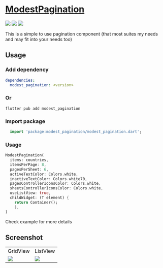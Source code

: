 # [ModestPagination](https://pub.dev/packages/modest_pagination/)

<img src="https://img.shields.io/pub/v/modest_pagination?style=for-the-badge">
<img src="https://img.shields.io/github/last-commit/iamngoni/modest-pagination">
<img src="https://img.shields.io/twitter/url?label=iamngoni_&style=social&url=https%3A%2F%2Ftwitter.com%2Fiamngoni_">

This is a simple to use pagination component (that most suites my needs and may fit into your needs too)

## Usage
### Add dependency
```yaml
dependencies:
  modest_pagination: <version>
```

### Or
```shell
flutter pub add modest_pagination
```

### Import package
```dart
  import 'package:modest_pagination/modest_pagination.dart';
```

### Usage

```dart
ModestPagination(
  items: countries,
  itemsPerPage: 8,
  pagesPerSheet: 6,
  activeTextColor: Colors.white,
  inactiveTextColor: Colors.white70,
  pagesControllerIconsColor: Colors.white,
  sheetsControllerIconsColor: Colors.white,
  useListView: true,
  childWidget: (T element) {
    return Container();
    },
)
```

Check example for more details

## Screenshot
<table>
   <tr>
      <td>GridView</td>
      <td>ListView</td>
   </tr>
   <tr>
      <td><img src="https://res.cloudinary.com/iamngoni/image/upload/v1656880214/Screenshot_1656876797_vunths.png"/></td>
      <td><img src="https://res.cloudinary.com/iamngoni/image/upload/v1656880454/Screenshot_1656880434_yw5dhq.png"/></td>
   </tr>
</table>

